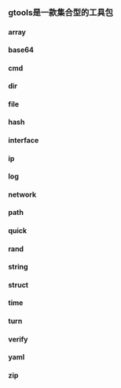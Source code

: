 ### gtools是一款集合型的工具包

#### array
#### base64
#### cmd
#### dir
#### file
#### hash
#### interface
#### ip
#### log
#### network
#### path
#### quick
#### rand
#### string
#### struct
#### time
#### turn
#### verify
#### yaml
#### zip
